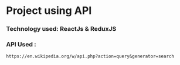 # Project using API

### Technology used: ReactJs & ReduxJS

### API Used :

```
https://en.wikipedia.org/w/api.php?action=query&generator=search
```
